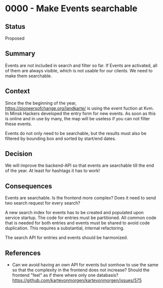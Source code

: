 # 0000 - Make Events searchable

## Status
[status]: #status

Proposed

## Summary
[summary]: #summary

Events are not included in search and filter so far. If Events are activated, all of them are always visible, which is not usable for our clients. We need to make them searchable.

## Context
[context]: #context

Since the the beginning of the year, https://pioneersofchange.org/landkarte/ is using the event fuction at Kvm. In Minsk Hackers developed the entry form for new events. As soon as this is online and in use by many, the map will be useless if you can not filter these events.

Events do not only need to be searchable, but the results must also be filtered by bounding box and sorted by start/end dates.

## Decision
[decision]: #decision

We will improve the backend-API so that events are searchable till the end of the year.
At least for hashtags it has to work!

## Consequences
[consequences]: #consequences

Events are searchable. Is the frontend more complex? Does it need to send two search request for every search?

A new search index for events has to be created and populated upon service startup. The code for entries must
be partitioned. All common code that is needed for both entries and events must be shared to avoid code
duplication. This requires a substantial, internal refactoring.

The search API for entries and events should be harmonized.

## References
[references]: #references

- Can we avoid having an own API for events but somhow to use the same so that the complexity in the frontend does not increase? Should the frontend "feel" as if there where only one databasis? https://github.com/kartevonmorgen/kartevonmorgen/issues/575
